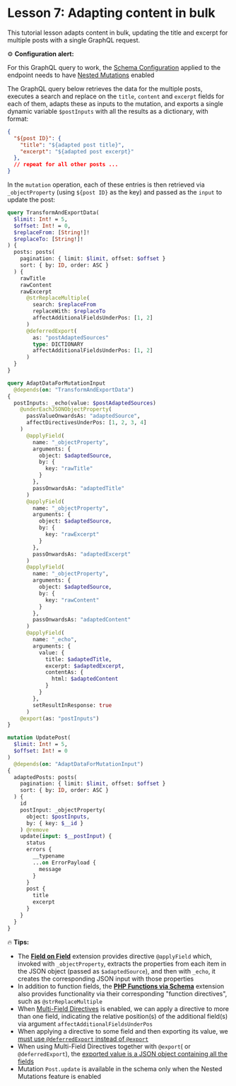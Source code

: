 # Lesson 7: Adapting content in bulk

This tutorial lesson adapts content in bulk, updating the title and excerpt for multiple posts with a single GraphQL request.

<div class="doc-config-highlight" markdown=1>

⚙️ **Configuration alert:**

For this GraphQL query to work, the [Schema Configuration](https://gatographql.com/guides/use/creating-a-schema-configuration/) applied to the endpoint needs to have [Nested Mutations](https://gatographql.com/guides/schema/using-nested-mutations/) enabled

</div>

The GraphQL query below retrieves the data for the multiple posts, executes a search and replace on the `title`, `content` and `excerpt` fields for each of them, adapts these as inputs to the mutation, and exports a single dynamic variable `$postInputs` with all the results as a dictionary, with format:

```json
{
  "${post ID}": {
    "title": "${adapted post title}",
    "excerpt": "${adapted post excerpt}"
  },
  // repeat for all other posts ...
}
```

In the `mutation` operation, each of these entries is then retrieved via `_objectProperty` (using `${post ID}` as the key) and passed as the `input` to update the post:

```graphql
query TransformAndExportData(
  $limit: Int! = 5,
  $offset: Int! = 0,
  $replaceFrom: [String!]!
  $replaceTo: [String!]!
) {
  posts: posts(
    pagination: { limit: $limit, offset: $offset }
    sort: { by: ID, order: ASC }
  ) {
    rawTitle
    rawContent
    rawExcerpt
      @strReplaceMultiple(
        search: $replaceFrom
        replaceWith: $replaceTo
        affectAdditionalFieldsUnderPos: [1, 2]
      )
      @deferredExport(
        as: "postAdaptedSources"
        type: DICTIONARY
        affectAdditionalFieldsUnderPos: [1, 2]
      )
  }
}

query AdaptDataForMutationInput
  @depends(on: "TransformAndExportData")
{
  postInputs: _echo(value: $postAdaptedSources)
    @underEachJSONObjectProperty(
      passValueOnwardsAs: "adaptedSource",
      affectDirectivesUnderPos: [1, 2, 3, 4]
    )
      @applyField(
        name: "_objectProperty",
        arguments: {
          object: $adaptedSource,
          by: {
            key: "rawTitle"
          }
        },
        passOnwardsAs: "adaptedTitle"
      )
      @applyField(
        name: "_objectProperty",
        arguments: {
          object: $adaptedSource,
          by: {
            key: "rawExcerpt"
          }
        },
        passOnwardsAs: "adaptedExcerpt"
      )
      @applyField(
        name: "_objectProperty",
        arguments: {
          object: $adaptedSource,
          by: {
            key: "rawContent"
          }
        },
        passOnwardsAs: "adaptedContent"
      )
      @applyField(
        name: "_echo",
        arguments: {
          value: {
            title: $adaptedTitle,
            excerpt: $adaptedExcerpt,
            contentAs: {
              html: $adaptedContent
            }
          }
        },
        setResultInResponse: true
      )
    @export(as: "postInputs")
}

mutation UpdatePost(
  $limit: Int! = 5,
  $offset: Int! = 0
)
  @depends(on: "AdaptDataForMutationInput")
{
  adaptedPosts: posts(
    pagination: { limit: $limit, offset: $offset }
    sort: { by: ID, order: ASC }
  ) {
    id
    postInput: _objectProperty(
      object: $postInputs,
      by: { key: $__id }
    ) @remove
    update(input: $__postInput) {
      status
      errors {
        __typename
        ...on ErrorPayload {
          message
        }
      }
      post {
        title
        excerpt
      }
    }
  }
}
```

<div class="doc-highlight" markdown=1>

🔥 **Tips:**

- The **[Field on Field](https://gatographql.com/extensions/query-functions)** extension provides directive `@applyField` which, invoked with `_objectProperty`, extracts the properties from each item in the JSON object (passed as `$adaptedSource`), and then with `_echo`, it creates the corresponding JSON input with those properties
- In addition to function fields, the [**PHP Functions via Schema**](https://gatographql.com/extensions/php-functions-via-schema/) extension also provides functionality via their corresponding "function directives", such as `@strReplaceMultiple`
- When [Multi-Field Directives](https://gatographql.com/guides/special-features/multifield-directives/) is enabled, we can apply a directive to more than one field, indicating the relative position(s) of the additional field(s) via argument `affectAdditionalFieldsUnderPos`
- When applying a directive to some field and then exporting its value, we [must use `@deferredExport` instead of `@export`](https://gatographql.com/guides/schema/executing-multiple-queries-concurrently/#heading-multi-field-directives)
- When using Multi-Field Directives together with `@export`( or `@deferredExport`), the [exported value is a JSON object containing all the fields](https://gatographql.com/guides/schema/executing-multiple-queries-concurrently/#heading-dictionary-type-/-multi-field)
- Mutation `Post.update` is available in the schema only when the Nested Mutations feature is enabled

</div>
